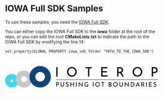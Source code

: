 # IOWA Full SDK Samples

To use these samples, you need the [IOWA Full SDK](https://ioterop.com/iowa/).

You can either copy the IOWA Full SDK to the **iowa** folder at the root of the repo, or you can edit the root **CMakeLists.txt** to indicate the path to the IOWA Full SDK by modifying the line 14:

```
set_property(GLOBAL PROPERTY iowa_sdk_folder "PATH_TO_THE_IOWA_SDK")
```

![IoTerop Logo](../.images/IoTerop_logo.jpg)
